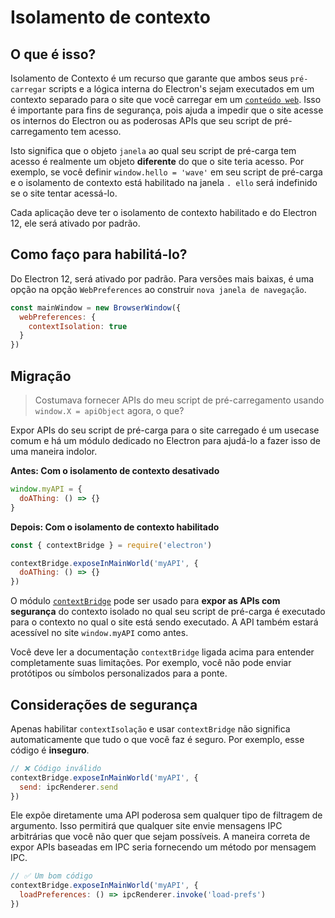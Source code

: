 # Isolamento de contexto

## O que é isso?

Isolamento de Contexto é um recurso que garante que ambos seus `pré-carregar` scripts e a lógica interna do Electron's sejam executados em um contexto separado para o site que você carregar em um [`conteúdo web`](../api/web-contents.md).  Isso é importante para fins de segurança, pois ajuda a impedir que o site acesse os internos do Electron ou as poderosas APIs que seu script de pré-carregamento tem acesso.

Isto significa que o objeto `janela` ao qual seu script de pré-carga tem acesso é realmente um objeto **diferente** do que o site teria acesso.  Por exemplo, se você definir `window.hello = 'wave'` em seu script de pré-carga e o isolamento de contexto está habilitado na janela `. ello` será indefinido se o site tentar acessá-lo.

Cada aplicação deve ter o isolamento de contexto habilitado e do Electron 12, ele será ativado por padrão.

## Como faço para habilitá-lo?

Do Electron 12, será ativado por padrão. Para versões mais baixas, é uma opção na opção `WebPreferences` ao construir `nova janela de navegação`.

```javascript
const mainWindow = new BrowserWindow({
  webPreferences: {
    contextIsolation: true
  }
})
```

## Migração

> Costumava fornecer APIs do meu script de pré-carregamento usando `window.X = apiObject` agora, o que?

Expor APIs do seu script de pré-carga para o site carregado é um usecase comum e há um módulo dedicado no Electron para ajudá-lo a fazer isso de uma maneira indolor.

**Antes: Com o isolamento de contexto desativado**

```javascript
window.myAPI = {
  doAThing: () => {}
}
```

**Depois: Com o isolamento de contexto habilitado**

```javascript
const { contextBridge } = require('electron')

contextBridge.exposeInMainWorld('myAPI', {
  doAThing: () => {}
})
```

O módulo [`contextBridge`](../api/context-bridge.md) pode ser usado para **expor as APIs com segurança** do contexto isolado no qual seu script de pré-carga é executado para o contexto no qual o site está sendo executado. A API também estará acessível no site `window.myAPI` como antes.

Você deve ler a documentação `contextBridge` ligada acima para entender completamente suas limitações.  Por exemplo, você não pode enviar protótipos ou símbolos personalizados para a ponte.

## Considerações de segurança

Apenas habilitar `contextIsolação` e usar `contextBridge` não significa automaticamente que tudo o que você faz é seguro.  Por exemplo, esse código é **inseguro**.

```javascript
// ❌ Código inválido
contextBridge.exposeInMainWorld('myAPI', {
  send: ipcRenderer.send
})
```

Ele expõe diretamente uma API poderosa sem qualquer tipo de filtragem de argumento. Isso permitirá que qualquer site envie mensagens IPC arbitrárias que você não quer que sejam possíveis. A maneira correta de expor APIs baseadas em IPC seria fornecendo um método por mensagem IPC.

```javascript
// ✅ Um bom código
contextBridge.exposeInMainWorld('myAPI', {
  loadPreferences: () => ipcRenderer.invoke('load-prefs')
})
```
